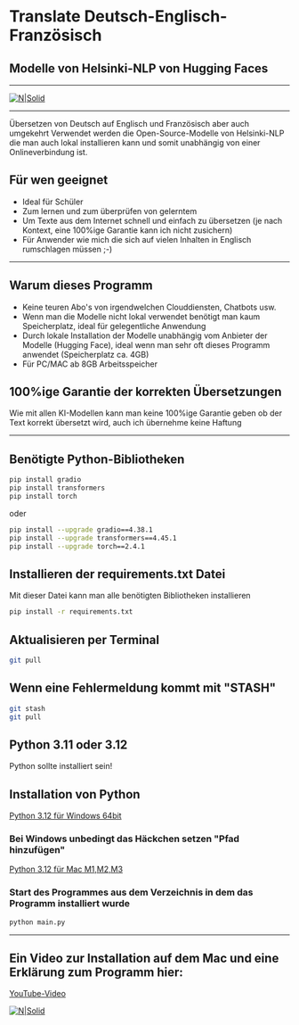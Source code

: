 # Translate Deutsch-Englisch-Französisch
## Modelle von Helsinki-NLP von Hugging Faces
***
[![N|Solid](https://image.civitai.com/xG1nkqKTMzGDvpLrqFT7WA/9c0923a3-46bb-4a4d-be73-66e72d7a4c4c/original=true,quality=90/11945886.jpeg)](https://civitai.com/user/Der_Zerfleischer)
***
Übersetzen von Deutsch auf Englisch und Französisch aber auch umgekehrt
Verwendet werden die Open-Source-Modelle von Helsinki-NLP die man auch lokal installieren kann und somit unabhängig von einer Onlineverbindung ist.

## Für wen geeignet

- Ideal für Schüler
- Zum lernen und zum überprüfen von gelerntem
- Um Texte aus dem Internet schnell und einfach zu übersetzen (je nach Kontext, eine 100%ige Garantie kann ich nicht zusichern)
- Für Anwender wie mich die sich auf vielen Inhalten in Englisch rumschlagen müssen ;-)

***

## Warum dieses Programm

- Keine teuren Abo's von irgendwelchen Clouddiensten, Chatbots usw.
- Wenn man die Modelle nicht lokal verwendet benötigt man kaum Speicherplatz, ideal für gelegentliche Anwendung
- Durch lokale Installation der Modelle unabhängig vom Anbieter der Modelle (Hugging Face), ideal wenn man sehr oft dieses Programm anwendet (Speicherplatz ca. 4GB)
- Für PC/MAC ab 8GB Arbeitsspeicher

## 100%ige Garantie der korrekten Übersetzungen

Wie mit allen KI-Modellen kann man keine 100%ige Garantie geben ob der Text korrekt übersetzt wird, auch ich übernehme keine Haftung

***

## Benötigte Python-Bibliotheken
```sh
pip install gradio
pip install transformers
pip install torch
```
oder
```sh
pip install --upgrade gradio==4.38.1
pip install --upgrade transformers==4.45.1
pip install --upgrade torch==2.4.1
```
## Installieren der requirements.txt Datei
Mit dieser Datei kann man alle benötigten Bibliotheken installieren
```sh
pip install -r requirements.txt
```

## Aktualisieren per Terminal
```sh
git pull
```
## Wenn eine Fehlermeldung kommt mit "STASH"
```sh
git stash
git pull
```

## Python 3.11 oder 3.12
Python sollte installiert sein!

## Installation von Python

[Python 3.12 für Windows 64bit](https://www.python.org/ftp/python/3.12.7/python-3.12.7-amd64.exe)
### Bei Windows unbedingt das Häckchen setzen "Pfad hinzufügen"
[Python 3.12 für Mac M1,M2,M3](https://www.python.org/ftp/python/3.12.7/python-3.12.7-macos11.pkg)

### Start des Programmes aus dem Verzeichnis in dem das Programm installiert wurde
```sh
python main.py
```

***

## Ein Video zur Installation auf dem Mac und eine Erklärung zum Programm hier:
[YouTube-Video](https://youtu.be/UEBUr_pZwWw)

[![N|Solid](https://image.civitai.com/xG1nkqKTMzGDvpLrqFT7WA/fe2e69ea-4ba8-4aac-9d1a-002b372b7e5a/original=true,quality=90/28751964.jpeg)](https://civitai.com/user/Der_Zerfleischer)